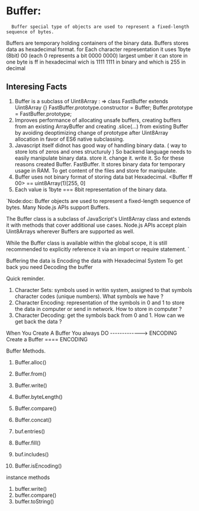 # Buffer:

      Buffer special type of objects are used to represent a fixed-length sequence of bytes.

Buffers are temporary holding containers of the binary data.
Buffers stores data as hexadecimal format.
for Each character representation it uses 1byte (8bit) 00 (each 0 represents a bit 0000 0000)
largest umber it can store in one byte is ff in hexadecimal wich is 1111 1111 in binary and which is 255 in decimal

## Interesing Facts
1. Buffer is a subclass of Uint8Array : =>
   class FastBuffer extends Uint8Array {}
   FastBuffer.prototype.constructor = Buffer;
   Buffer.prototype = FastBuffer.prototype;
2. Improves performance of allocating unsafe buffers, creating buffers from
   an existing ArrayBuffer and creating .slice(...) from existing Buffer by
   avoiding deoptimizing change of prototype after Uint8Array allocation
   in favor of ES6 native subclassing.
3. Javascript itself didnot has good way of handling binary data. ( way to store lots of zeros and ones structuruly )
   So backend language needs to easily manipulate binary data. store it. change it. write it.
   So for these reasons created Buffer. FastBuffer.
   It stores binary data for temporary usage in RAM.
   To get content of the files and store for manipulate.
4. Buffer uses not binary format of storing data bat Hexadecimal.
   <Buffer ff 00> == uint8Array(1)[255, 0]
5. Each value is 1byte === 8bit representation of the binary data.

`Node:doc: Buffer objects are used to represent a fixed-length sequence of bytes. Many Node.js APIs support Buffers.

The Buffer class is a subclass of JavaScript's Uint8Array class and extends it with methods that cover additional use cases. Node.js APIs accept plain Uint8Arrays wherever Buffers are supported as well.

While the Buffer class is available within the global scope, it is still recommended to explicitly reference it via an import or require statement. `

Buffering the data is Encoding the data with Hexadecimal System
To get back you need Decoding the buffer

Quick reminder.

1. Character Sets: symbols used in writin system, assigned to that symbols character codes (unique numbers).
   What symbols we have ?
2. Character Encoding: representation of the symbols in 0 and 1 to store the data in computer or send in network.
   How to store in computer ?
3. Character Decoding: get the symbols back from 0 and 1.
   How can we get back the data ?

When You Create A Buffer You always DO -------------> ENCODING
Create a Buffer ==== ENCODING

Buffer Methods.

1. Buffer.alloc()
2. Buffer.from()

3. Buffer.write()

4. Buffer.byteLength()
5. Buffer.compare()
6. Buffer.concat()
7. buf.entries()
8. Buffer.fill()
9. buf.includes()
10. Buffer.isEncoding()

instance methods

1. buffer.write()
2. buffer.compare()
3. buffer.toString()
